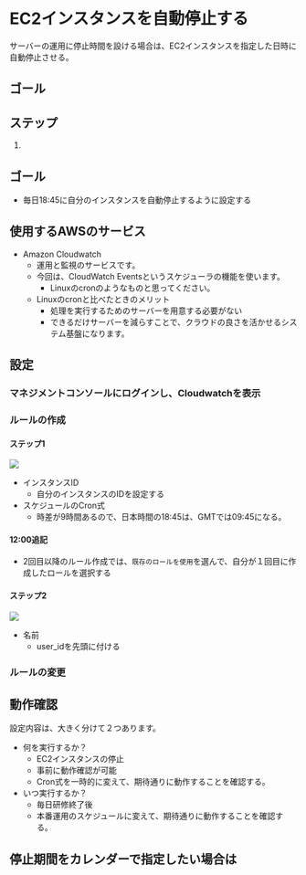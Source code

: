 # EC2インスタンスを自動停止する

サーバーの運用に停止時間を設ける場合は、EC2インスタンスを指定した日時に自動停止させる。

## ゴール

## ステップ
1.

## ゴール
- 毎日18:45に自分のインスタンスを自動停止するように設定する

## 使用するAWSのサービス
- Amazon Cloudwatch
	- 運用と監視のサービスです。
	- 今回は、CloudWatch Eventsというスケジューラの機能を使います。
		- Linuxのcronのようなものと思ってください。
	- Linuxのcronと比べたときのメリット
		- 処理を実行するためのサーバーを用意する必要がない
		- できるだけサーバーを減らすことで、クラウドの良さを活かせるシステム基盤になります。

## 設定
### マネジメントコンソールにログインし、Cloudwatchを表示
### ルールの作成
#### ステップ1
![](https://i.imgur.com/AxJc0mg.png)
- インスタンスID
	- 自分のインスタンスのIDを設定する
- スケジュールのCron式
	- 時差が9時間あるので、日本時間の18:45は、GMTでは09:45になる。

#### 12:00追記
- 2回目以降のルール作成では、`既存のロールを使用`を選んで、自分が１回目に作成したロールを選択する

#### ステップ2
![](https://i.imgur.com/hhpLEoJ.png)
- 名前
	- user_idを先頭に付ける

### ルールの変更

## 動作確認　
設定内容は、大きく分けて２つあります。

- 何を実行するか？
	- EC2インスタンスの停止
	- 事前に動作確認が可能
	- Cron式を一時的に変えて、期待通りに動作することを確認する。
- いつ実行するか？
	- 毎日研修終了後
	- 本番運用のスケジュールに変えて、期待通りに動作することを確認する。

## 停止期間をカレンダーで指定したい場合は


